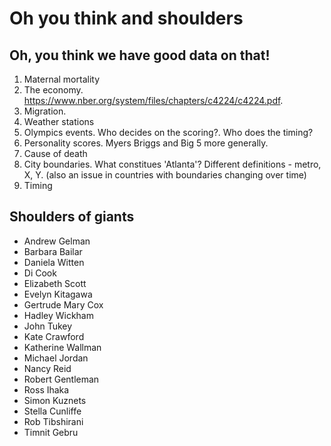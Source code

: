 
# Oh you think and shoulders

## Oh, you think we have good data on that!

1. Maternal mortality
2. The economy. https://www.nber.org/system/files/chapters/c4224/c4224.pdf.
3. Migration.
4. Weather stations 
5. Olympics events. Who decides on the scoring?. Who does the timing?
6. Personality scores. Myers Briggs and Big 5 more generally.
7. Cause of death
8. City boundaries. What constitues 'Atlanta'? Different definitions - metro, X, Y. (also an issue in countries with boundaries changing over time)
9. Timing


## Shoulders of giants

- Andrew Gelman
- Barbara Bailar
- Daniela Witten
- Di Cook
- Elizabeth Scott
- Evelyn Kitagawa
- Gertrude Mary Cox
- Hadley Wickham
- John Tukey
- Kate Crawford
- Katherine Wallman
- Michael Jordan
- Nancy Reid
- Robert Gentleman
- Ross Ihaka
- Simon Kuznets
- Stella Cunliffe
- Rob Tibshirani
- Timnit Gebru
